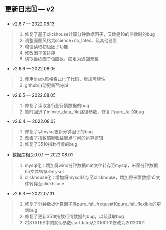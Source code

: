 ## 更新日志🗓 — v2

* v2.6.7 — 2022.08.13
>1. 修复了基于clickhouse计算分钟数据因子，天数是10的倍数时的bug
>2. 调整画图风格为science+no_latex，及其他设置
>3. 增设读取初级因子功能
>4. 修改因子值排序
>5. 读取最终因子值函数，固定为返回元组
* v2.6.6 — 2022.08.06
>1. 使用black风格格式化了代码，增加可读性
>2. github自动更新至pypi
* v2.6.5 — 2022.08.05
>1. 修复了读取各行业行情数据的bug
>2. 暂时回退了minute_data_file路径参数，修复了pure_fall的bug
* v2.6.4 — 2022.08.02
>1. 修复了以mysql更新分钟因子的bug
>2. 改善了指数超额收益起点时间的运算逻辑
>3. 修复了3510指数行情的bug
* 数据库相关0.0.1 — 2022.08.01
>1. mysql化：增加将wind分钟数据mat文件转存至mysql，米筐分钟数据h5文件转存至mysql
>2. clickhouse化：增加将mysql转存至clickhouse，增加将米筐数据h5文件转存至clickhouse
* v2.6.3 — 2022.07.31 
>1. 修复了分钟数据计算因子类pure_fall_frequent和pure_fall_flexible的更新bug
>2. 修复了更新3510指数行情数据的bug，以及读取bug
>3. 将STATES中的默认参数startdate从20100101修改为20130101